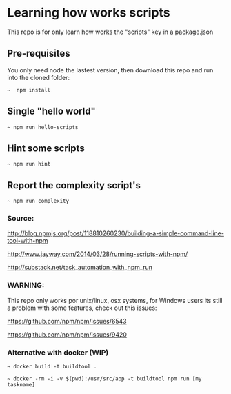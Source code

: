 # Learning how works scripts

This repo is for only learn how works the "scripts" key in a package.json

## Pre-requisites

You only need node the lastest version, then download this repo
and run into the cloned folder:

```
~  npm install
```

## Single "hello world"

```
~ npm run hello-scripts
```

## Hint some scripts

```
~ npm run hint
```

## Report the complexity script's

```
~ npm run complexity
```

### Source:

http://blog.npmjs.org/post/118810260230/building-a-simple-command-line-tool-with-npm

http://www.jayway.com/2014/03/28/running-scripts-with-npm/

http://substack.net/task_automation_with_npm_run


### WARNING:

This repo only works por unix/linux, osx systems, for Windows users its still a problem with some features, check out this issues:

https://github.com/npm/npm/issues/6543

https://github.com/npm/npm/issues/9420

### Alternative with docker (WIP)


```
~ docker build -t buildtool .
```


```
~ docker -rm -i -v $(pwd):/usr/src/app -t buildtool npm run [my taskname]
```

